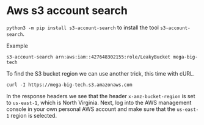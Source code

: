 # Aws s3 account search

`python3 -m pip install s3-account-search` to install the tool `s3-account-search`. 
  
Example
```
s3-account-search arn:aws:iam::427648302155:role/LeakyBucket mega-big-tech
```

To find the S3 bucket region we can use another trick, this time with cURL.


```
curl -I https://mega-big-tech.s3.amazonaws.com
```

In the response headers we see that the header `x-amz-bucket-region` is set to `us-east-1`, which is North Virginia. Next, log into the AWS management console in your own personal AWS account and make sure that the `us-east-1` region is selected.